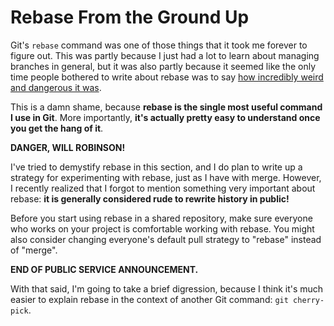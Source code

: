 # Rebase From the Ground Up #

Git's `rebase` command was one of those things that it took me forever to figure out. This was partly because I just had a lot to learn about managing branches in general, but it was also partly because it seemed like the only time people bothered to write about rebase was to say [how incredibly weird and dangerous it was](http://think-like-a-git.net/sections/git-makes-more-sense-when-you-understand-x/example-4-lsd-and-chainsaws.html).

This is a damn shame, because **rebase is the single most useful command I use in Git**. More importantly, **it's actually pretty easy to understand once you get the hang of it**.

**DANGER, WILL ROBINSON!**

I've tried to demystify rebase in this section, and I do plan to write up a strategy for experimenting with rebase, just as I have with merge. However, I recently realized that I forgot to mention something very important about rebase: **it is generally considered rude to rewrite history in public!**

Before you start using rebase in a shared repository, make sure everyone who works on your project is comfortable working with rebase. You might also consider changing everyone's default pull strategy to "rebase" instead of "merge".

**END OF PUBLIC SERVICE ANNOUNCEMENT.**

With that said, I'm going to take a brief digression, because I think it's much easier to explain rebase in the context of another Git command: `git cherry-pick`.
